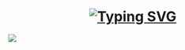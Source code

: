 <h1 align="center"> <a href="https://git.io/typing-svg"><img src="https://ghrmt.vercel.app?font=Bungee&size=40&pause=1000&color=2600F7&center=true&vCenter=true&random=false&width=435&lines=Wyatt+Gowing" alt="Typing SVG" /></a> </h1>
<a align="center" href="https://discord.com/users/1219793052181467196"><img align="center" src="https://rpcrm.vercel.app/api/1219793052181467196" /></a>
